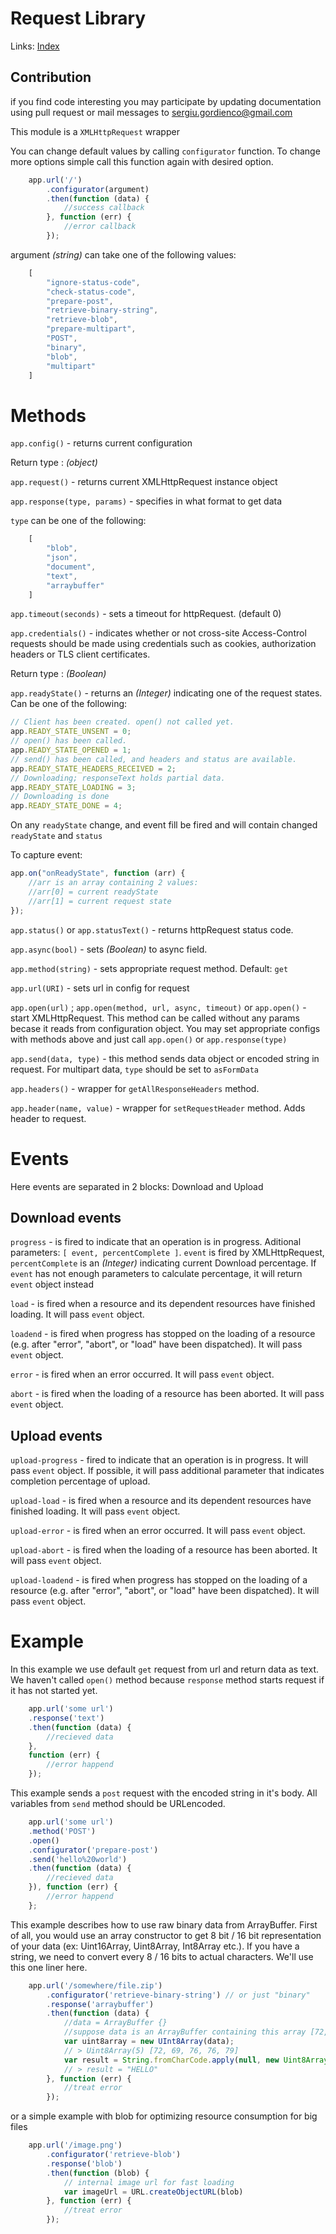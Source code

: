 # Request Library

Links: [Index](../../README.md)

## Contribution
if you find code interesting you may participate by updating documentation using pull request or mail messages to [sergiu.gordienco@gmail.com](mailto:sergiu.gordienco@gmail.com)


This module is a `XMLHttpRequest` wrapper

You can change default values by calling `configurator` function. To change more options simple call this function again with desired option.

```js
	app.url('/')
		.configurator(argument)
		.then(function (data) {
			//success callback
		}, function (err) {
			//error callback
		});
```

argument _(string)_ can take one of the following values:

```js
	[
		"ignore-status-code",
		"check-status-code",
		"prepare-post",
		"retrieve-binary-string",
		"retrieve-blob",
		"prepare-multipart",
		"POST",
		"binary",
		"blob",
		"multipart"
	]
```
# Methods


`app.config()` - returns current configuration

Return type : _(object)_

`app.request()` - returns current XMLHttpRequest instance object

`app.response(type, params)` - specifies in what format to get data

`type` can be one of the following:

```js
	[
		"blob",
		"json",
		"document",
		"text",
		"arraybuffer"
	]
```

`app.timeout(seconds)` - sets a timeout for httpRequest. (default 0)

`app.credentials()` - indicates whether or not cross-site Access-Control requests should be made using credentials such as cookies, authorization headers or TLS client certificates.

Return type : _(Boolean)_

`app.readyState()` - returns an _(Integer)_ indicating one of the request states. Can be one of the following:

```js
// Client has been created. open() not called yet.
app.READY_STATE_UNSENT = 0;
// open() has been called.
app.READY_STATE_OPENED = 1;
// send() has been called, and headers and status are available.
app.READY_STATE_HEADERS_RECEIVED = 2;
// Downloading; responseText holds partial data.
app.READY_STATE_LOADING = 3;
// Downloading is done
app.READY_STATE_DONE = 4;
```
On any `readyState` change, and event fill be fired and will contain changed `readyState` and `status`

To capture event:
```js
app.on("onReadyState", function (arr) {
	//arr is an array containing 2 values:
	//arr[0] = current readyState
	//arr[1] = current request state
});
```

`app.status()` or `app.statusText()` - returns httpRequest status code.

`app.async(bool)` - sets _(Boolean)_ to async field.

`app.method(string)` - sets appropriate request method. Default: `get`

`app.url(URI)` - sets url in config for request

`app.open(url)` ;
`app.open(method, url, async, timeout)` or `app.open()` - start XMLHttpRequest. This method can be called without any params becase it reads from configuration object. You may set appropriate configs with methods above and just call `app.open()` or `app.response(type)`

`app.send(data, type)` - this method sends data object or encoded string in request. For multipart data, `type` should be set to `asFormData`

`app.headers()` - wrapper for `getAllResponseHeaders` method.

`app.header(name, value)` - wrapper for `setRequestHeader` method. Adds header to request.

# Events

Here events are separated in 2 blocks: Download and Upload

## Download events
`progress` -  is fired to indicate that an operation is in progress. Aditional parameters: `[ event, percentComplete ]`. `event` is fired by XMLHttpRequest, `percentComplete` is an _(Integer)_ indicating current Download percentage. If `event` has not enough parameters to calculate percentage, it will return `event` object instead

`load` - is fired when a resource and its dependent resources have finished loading. It will pass `event` object.

`loadend` -  is fired when progress has stopped on the loading of a resource (e.g. after "error", "abort", or "load" have been dispatched). It will pass `event` object.

`error` - is fired when an error occurred. It will pass `event` object.

`abort` - is fired when the loading of a resource has been aborted. It will pass `event` object.

## Upload events
`upload-progress` - fired to indicate that an operation is in progress. It will pass `event` object. If possible, it will pass additional parameter that indicates completion percentage of upload.

`upload-load` - is fired when a resource and its dependent resources have finished loading. It will pass `event` object.

`upload-error` - is fired when an error occurred. It will pass `event` object.

`upload-abort` - is fired when the loading of a resource has been aborted. It will pass `event` object.

`upload-loadend` -  is fired when progress has stopped on the loading of a resource (e.g. after "error", "abort", or "load" have been dispatched). It will pass `event` object.

# Example
In this example we use default `get` request from url and return data as text. We haven't called `open()` method because `response` method starts request if it has not started yet.
```js
	app.url('some url')
	.response('text')
	.then(function (data) {
		//recieved data
	},
	function (err) {
		//error happend
	});
```

This example sends a `post` request with the encoded string in it's body. All variables from `send` method should be URLencoded.

```js
	app.url('some url')
	.method('POST')
	.open()
	.configurator('prepare-post')
	.send('hello%20world')
	.then(function (data) {
		//recieved data
	}), function (err) {
		//error happend
	};
```

This example describes how to use raw binary data from ArrayBuffer. First of all, you would use an array constructor to get 8 bit / 16 bit representation of your data (ex: Uint16Array, Uint8Array, Int8Array etc.). If you have a string, we need to convert every 8 / 16 bits to actual characters. We'll use this one liner here.
```js
	app.url('/somewhere/file.zip')
		.configurator('retrieve-binary-string') // or just "binary"
		.response('arraybuffer')
		.then(function (data) {
			//data = ArrayBuffer {}
			//suppose data is an ArrayBuffer containing this array [72, 69, 76, 76, 79] ("HELLO" string inside)
			var uint8array = new UInt8Array(data);
			// > Uint8Array(5) [72, 69, 76, 76, 79]
			var result = String.fromCharCode.apply(null, new Uint8Array(data));
			// > result = "HELLO"
		}, function (err) {
			//treat error
		});
```


or a simple example with blob for optimizing resource consumption for big files

```js
	app.url('/image.png')
		.configurator('retrieve-blob')
		.response('blob')
		.then(function (blob) {
			// internal image url for fast loading
			var imageUrl = URL.createObjectURL(blob)
		}, function (err) {
			//treat error
		});
```
